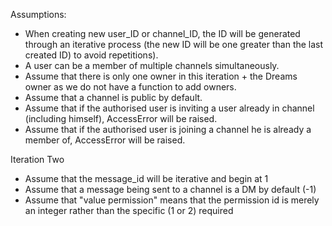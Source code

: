 Assumptions: 

- When creating new user_ID or channel_ID, the ID will be generated through an 
    iterative process (the new ID will be one greater than the last created ID) 
    to avoid repetitions). 
- A user can be a member of multiple channels simultaneously. 
- Assume that there is only one owner in this iteration + the Dreams owner as we
    do not have a function to add owners.
- Assume that a channel is public by default. 
- Assume that if the authorised user is inviting a user already in channel (including himself),
    AccessError will be raised.
- Assume that if the authorised user is joining a channel he is already a member of, AccessError
    will be raised.
    
Iteration Two
- Assume that the message_id will be iterative and begin at 1
- Assume that a message being sent to a channel is a DM by default (-1)
- Assume that "value permission" means that the permission id is merely an 
  integer rather than the specific (1 or 2) required
